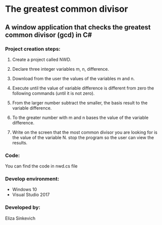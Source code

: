 # The greatest common divisor
## A window application that checks the greatest common divisor (gcd) in C#

### **Project creation steps:**

1. Create a project called NWD.

2. Declare three integer variables m, n, difference.

3. Download from the user the values of the variables m and n.

4. Execute until the value of variable difference is different from zero the following commands (until it is not zero).

5. From the larger number subtract the smaller, the basis result to the variable difference.

6. To the greater number with m and n bases the value of the variable difference.

7. Write on the screen that the most common divisor you are looking for is the value of the variable N. stop the program so the user can view the results.

### **Code:**

You can find the code in nwd.cs file


### **Develop environment:**

  * Windows 10
  * Visual Studio 2017

### **Developed by:**

Eliza Sinkevich
